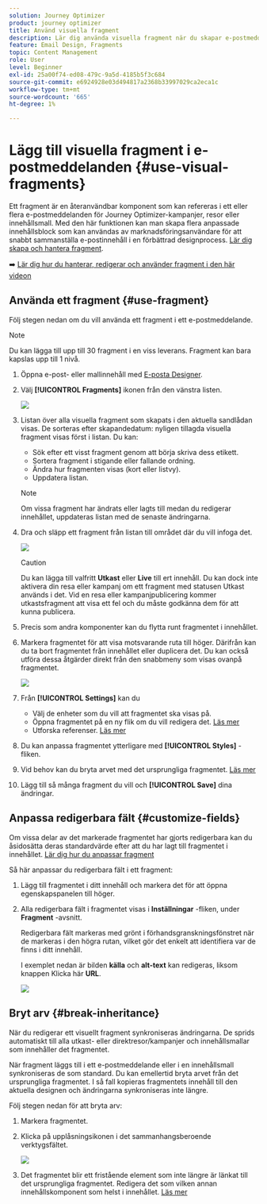 ```yaml
---
solution: Journey Optimizer
product: journey optimizer
title: Använd visuella fragment
description: Lär dig använda visuella fragment när du skapar e-postmeddelanden i Journey Optimizer kampanjer och resor
feature: Email Design, Fragments
topic: Content Management
role: User
level: Beginner
exl-id: 25a00f74-ed08-479c-9a5d-4185b5f3c684
source-git-commit: e6924928e03d494817a2368b33997029ca2eca1c
workflow-type: tm+mt
source-wordcount: '665'
ht-degree: 1%

---
```


# Lägg till visuella fragment i e-postmeddelanden {#use-visual-fragments}

Ett fragment är en återanvändbar komponent som kan refereras i ett eller flera e-postmeddelanden för Journey Optimizer-kampanjer, resor eller innehållsmall. Med den här funktionen kan man skapa flera anpassade innehållsblock som kan användas av marknadsföringsanvändare för att snabbt sammanställa e-postinnehåll i en förbättrad designprocess. [Lär dig skapa och hantera fragment](../content-management/fragments.md).

➡️ [Lär dig hur du hanterar, redigerar och använder fragment i den här videon](../content-management/fragments.md#video-fragments)

## Använda ett fragment {#use-fragment}

Följ stegen nedan om du vill använda ett fragment i ett e-postmeddelande.

>[!NOTE]
>
>Du kan lägga till upp till 30 fragment i en viss leverans. Fragment kan bara kapslas upp till 1 nivå.


1. Öppna e-post- eller mallinnehåll med [E-posta Designer](get-started-email-design.md).

1. Välj **[!UICONTROL Fragments]** ikonen från den vänstra listen.

   ![](assets/fragments-in-designer.png)

1. Listan över alla visuella fragment som skapats i den aktuella sandlådan visas. De sorteras efter skapandedatum: nyligen tillagda visuella fragment visas först i listan. Du kan:

   * Sök efter ett visst fragment genom att börja skriva dess etikett.
   * Sortera fragment i stigande eller fallande ordning.
   * Ändra hur fragmenten visas (kort eller listvy).
   * Uppdatera listan.

   >[!NOTE]
   >
   >Om vissa fragment har ändrats eller lagts till medan du redigerar innehållet, uppdateras listan med de senaste ändringarna.

1. Dra och släpp ett fragment från listan till området där du vill infoga det.

   ![](assets/fragment-insert.png)

   >[!CAUTION]
   >
   >Du kan lägga till valfritt **Utkast** eller **Live** till ert innehåll. Du kan dock inte aktivera din resa eller kampanj om ett fragment med statusen Utkast används i det. Vid en resa eller kampanjpublicering kommer utkastsfragment att visa ett fel och du måste godkänna dem för att kunna publicera.

1. Precis som andra komponenter kan du flytta runt fragmentet i innehållet.

1. Markera fragmentet för att visa motsvarande ruta till höger. Därifrån kan du ta bort fragmentet från innehållet eller duplicera det. Du kan också utföra dessa åtgärder direkt från den snabbmeny som visas ovanpå fragmentet.

   ![](assets/fragment-right-pane.png)

1. Från **[!UICONTROL Settings]** kan du

   * Välj de enheter som du vill att fragmentet ska visas på.
   * Öppna fragmentet på en ny flik om du vill redigera det. [Läs mer](../content-management/fragments.md#edit-fragments)
   * Utforska referenser. [Läs mer](../content-management/fragments.md#explore-references)

1. Du kan anpassa fragmentet ytterligare med **[!UICONTROL Styles]** -fliken.

1. Vid behov kan du bryta arvet med det ursprungliga fragmentet. [Läs mer](#break-inheritance)

1. Lägg till så många fragment du vill och **[!UICONTROL Save]** dina ändringar.

## Anpassa redigerbara fält {#customize-fields}

Om vissa delar av det markerade fragmentet har gjorts redigerbara kan du åsidosätta deras standardvärde efter att du har lagt till fragmentet i innehållet. [Lär dig hur du anpassar fragment](../content-management/customizable-fragments.md)

Så här anpassar du redigerbara fält i ett fragment:

1. Lägg till fragmentet i ditt innehåll och markera det för att öppna egenskapspanelen till höger.

1. Alla redigerbara fält i fragmentet visas i **Inställningar** -fliken, under **Fragment** -avsnitt.

   Redigerbara fält markeras med grönt i förhandsgranskningsfönstret när de markeras i den högra rutan, vilket gör det enkelt att identifiera var de finns i ditt innehåll.

   I exemplet nedan är bilden **källa** och **alt-text** kan redigeras, liksom knappen Klicka här **URL**.

   ![](assets/fragment-editable.png)

## Bryt arv {#break-inheritance}

När du redigerar ett visuellt fragment synkroniseras ändringarna. De sprids automatiskt till alla utkast- eller direktresor/kampanjer och innehållsmallar som innehåller det fragmentet.

När fragment läggs till i ett e-postmeddelande eller i en innehållsmall synkroniseras de som standard. Du kan emellertid bryta arvet från det ursprungliga fragmentet. I så fall kopieras fragmentets innehåll till den aktuella designen och ändringarna synkroniseras inte längre.

Följ stegen nedan för att bryta arv:

1. Markera fragmentet.

1. Klicka på upplåsningsikonen i det sammanhangsberoende verktygsfältet.

   ![](assets/fragment-break-inheritance.png)

1. Det fragmentet blir ett fristående element som inte längre är länkat till det ursprungliga fragmentet. Redigera det som vilken annan innehållskomponent som helst i innehållet. [Läs mer](content-components.md)
